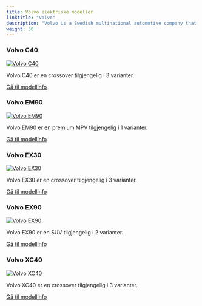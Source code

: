```yaml
---
title: Volvo elektriske modeller
linktitle: "Volvo"
description: "Volvo is a Swedish multinational automotive company that produces a range of cars, trucks, buses, and construction equipment. The company was founded in 1927 and has since become known for its commitment to safety, innovation, and sustainability."
weight: 30
---
```

<!-- markdownlint-disable MD033 -->
<!-- markdownlint-disable MD010 -->


<div class="container p-3 mb-4 bg-body-tertiary rounded border">
<h3> Volvo C40</h3>
	<div class="row">
		<div class="col col-12 col-md-6">
			<a href="c40"><img src="https://media.evkx.net/multimedia/models/volvo/c40/C40_recharge_twin_motor/main_1_st.jpg" class="img-fluid" alt="Volvo C40" ></a>
		</div>
		<div class="col col-12 col-md-6">
<p>
Volvo C40 er en crossover tilgjengelig i 3 varianter.
</p>
	<a href="c40/" class="btn btn-outline-primary" role="button">Gå til modellinfo</a>
		</div>
	</div>
</div>
<div class="container p-3 mb-4 bg-body-tertiary rounded border">
<h3> Volvo EM90</h3>
	<div class="row">
		<div class="col col-12 col-md-6">
			<a href="em90"><img src="https://media.evkx.net/multimedia/models/volvo/em90/em90/main_1_st.jpg" class="img-fluid" alt="Volvo EM90" ></a>
		</div>
		<div class="col col-12 col-md-6">
<p>
Volvo EM90 er en premium MPV tilgjengelig i 1 varianter.
</p>
	<a href="em90/" class="btn btn-outline-primary" role="button">Gå til modellinfo</a>
		</div>
	</div>
</div>
<div class="container p-3 mb-4 bg-body-tertiary rounded border">
<h3> Volvo EX30</h3>
	<div class="row">
		<div class="col col-12 col-md-6">
			<a href="ex30"><img src="https://media.evkx.net/multimedia/models/volvo/ex30/ex30_twin_motor_performance/main_1_st.jpg" class="img-fluid" alt="Volvo EX30" ></a>
		</div>
		<div class="col col-12 col-md-6">
<p>
Volvo EX30 er en crossover tilgjengelig i 3 varianter.
</p>
	<a href="ex30/" class="btn btn-outline-primary" role="button">Gå til modellinfo</a>
		</div>
	</div>
</div>
<div class="container p-3 mb-4 bg-body-tertiary rounded border">
<h3> Volvo EX90</h3>
	<div class="row">
		<div class="col col-12 col-md-6">
			<a href="ex90"><img src="https://media.evkx.net/multimedia/models/volvo/ex90/ex90_twin_motor_performance/main_1_st.jpg" class="img-fluid" alt="Volvo EX90" ></a>
		</div>
		<div class="col col-12 col-md-6">
<p>
Volvo EX90 er en SUV tilgjengelig i 2 varianter.
</p>
	<a href="ex90/" class="btn btn-outline-primary" role="button">Gå til modellinfo</a>
		</div>
	</div>
</div>
<div class="container p-3 mb-4 bg-body-tertiary rounded border">
<h3> Volvo XC40</h3>
	<div class="row">
		<div class="col col-12 col-md-6">
			<a href="xc40"><img src="https://media.evkx.net/multimedia/models/volvo/xc40/xc40_recharge_single_motor_er/main_1_st.jpg" class="img-fluid" alt="Volvo XC40" ></a>
		</div>
		<div class="col col-12 col-md-6">
<p>
Volvo XC40 er en crossover tilgjengelig i 3 varianter.
</p>
	<a href="xc40/" class="btn btn-outline-primary" role="button">Gå til modellinfo</a>
		</div>
	</div>
</div>

